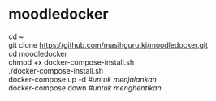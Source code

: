 # moodledocker
cd ~<br/>
git clone https://github.com/masihgurutkj/moodledocker.git<br/>
cd moodledocker<br/>
chmod +x docker-compose-install.sh<br/>
./docker-compose-install.sh<br/>
docker-compose up -d  <i>#untuk menjalankan</i><br/>
docker-compose down  <i>#untuk menghentikan</i><br/>
